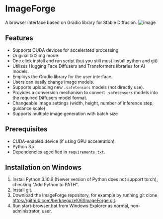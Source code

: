 # ImageForge

A browser interface based on Gradio library for Stable Diffusion.
![image](https://github.com/berkayguzel06/ImageForge/assets/98205992/63136c33-d867-4553-8d5f-dbf9d0aeeb76)

## Features

- Supports CUDA devices for accelerated processing.
- Original txt2img mode.
- One click install and run script (but you still must install python and git)
- Utilizes Hugging Face Diffusers and Transformers libraries for AI models.
- Employs the Gradio library for the user interface.
- Users can easily change image models.
- Supports uploading new `.safetensors` models (not directly use).
- Provides a conversion mechanism to convert `.safetensors` models into the required Diffusers model format.
- Changeable image settings (width, height, number of inference step, guidance scale)
- Supports multiple image generation with batch size

## Prerequisites

- CUDA-enabled device (if using GPU acceleration).
- Python 3.x
- Dependencies specified in `requirements.txt`.

## Installation on Windows
1. Install Python 3.10.6 (Newer version of Python does not support torch), checking "Add Python to PATH".
2. Install git.
3. Download the ImageForge repository, for example by running git clone https://github.com/berkayguzel06/ImageForge.git.
4. Run start-browser.bat from Windows Explorer as normal, non-administrator, user.
